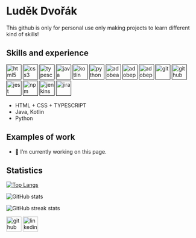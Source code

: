 # Luděk Dvořák
This github is only for personal use only making projects to learn different kind of skills!
## Skills and experience
[<img src='https://cdn.jsdelivr.net/npm/simple-icons@3.0.1/icons/html5.svg' alt='html5' height='40'>]( )  [<img src='https://cdn.jsdelivr.net/npm/simple-icons@3.0.1/icons/css3.svg' alt='css3' height='40'>]( )  [<img src='https://cdn.jsdelivr.net/npm/simple-icons@3.0.1/icons/typescript.svg' alt='typescript' height='40'>]( )  [<img src='https://cdn.jsdelivr.net/npm/simple-icons@3.0.1/icons/java.svg' alt='java' height='40'>]( )  [<img src='https://cdn.jsdelivr.net/npm/simple-icons@3.0.1/icons/kotlin.svg' alt='kotlin' height='40'>]( )  [<img src='https://cdn.jsdelivr.net/npm/simple-icons@3.0.1/icons/python.svg' alt='python' height='40'>]( )  [<img src='https://cdn.jsdelivr.net/npm/simple-icons@3.0.1/icons/adobeaftereffects.svg' alt='adobeaftereffects' height='40'>]( )  [<img src='https://cdn.jsdelivr.net/npm/simple-icons@3.0.1/icons/adobephotoshop.svg' alt='adobephotoshop' height='40'>]( )  [<img src='https://cdn.jsdelivr.net/npm/simple-icons@3.0.1/icons/adobepremierepro.svg' alt='adobepremierepro' height='40'>]( )  [<img src='https://cdn.jsdelivr.net/npm/simple-icons@3.0.1/icons/git.svg' alt='git' height='40'>]( )  [<img src='https://cdn.jsdelivr.net/npm/simple-icons@3.0.1/icons/github.svg' alt='github' height='40'>]( )  [<img src='https://cdn.jsdelivr.net/npm/simple-icons@3.0.1/icons/jest.svg' alt='jest' height='40'>]( )  [<img src='https://cdn.jsdelivr.net/npm/simple-icons@3.0.1/icons/npm.svg' alt='npm' height='40'>]( )  [<img src='https://cdn.jsdelivr.net/npm/simple-icons@3.0.1/icons/jenkins.svg' alt='jenkins' height='40'>]( )  [<img src='https://cdn.jsdelivr.net/npm/simple-icons@3.0.1/icons/jira.svg' alt='jira' height='40'>]( )
* HTML + CSS + TYPESCRIPT
* Java, Kotlin
* Python

## Examples of work

- 🔭 I’m currently working on this page.

## Statistics

[![Top Langs](https://github-readme-stats.vercel.app/api/top-langs/?username=ludekdvorak)](https://github.com/anuraghazra/github-readme-stats)

![GitHub stats](https://github-readme-stats.vercel.app/api?username=ludekdvorak&show_icons=true)  

![GitHub streak stats](https://streak-stats.demolab.com/?user=ludekdvorak)  



[<img src='https://cdn.jsdelivr.net/npm/simple-icons@3.0.1/icons/github.svg' alt='github' height='40'>](https://github.com/https://github.com/ludekdvorak)  [<img src='https://cdn.jsdelivr.net/npm/simple-icons@3.0.1/icons/linkedin.svg' alt='linkedin' height='40'>](https://www.linkedin.com/in/https://www.linkedin.com/in/lud%C4%9Bk-dvo%C5%99%C3%A1k-a0506225b//)  
